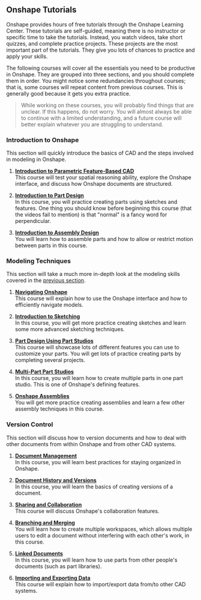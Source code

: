 ## Onshape Tutorials

Onshape provides hours of free tutorials through the Onshape Learning Center. These tutorials are self-guided, meaning there is no instructor or specific time to take the tutorials. Instead, you watch videos, take short quizzes, and complete practice projects. These projects are the most important part of the tutorials. They give you lots of chances to practice and apply your skills.

The following courses will cover all the essentials you need to be productive in Onshape. They are grouped into three sections, and you should complete them in order. You might notice some redundancies throughout courses; that is, some courses will repeat content from previous courses. This is generally good because it gets you extra practice.

> While working on these courses, you will probably find things that are unclear. If this happens, do not worry. You will almost always be able to continue with a limited understanding, and a future course will better explain whatever you are struggling to understand.

### Introduction to Onshape

This section will quickly introduce the basics of CAD and the steps involved in modeling in Onshape.

1. **[Introduction to Parametric Feature-Based CAD](https://learn.onshape.com/learn/course/introduction-to-parametric-feature-based-cad)** <br>
This course will test your spatial reasoning ability, explore the Onshape interface, and discuss how Onshape documents are structured.

2. **[Introduction to Part Design](https://learn.onshape.com/learn/course/introduction-to-part-design)** <br>
In this course, you will practice creating parts using sketches and features. One thing you should know before beginning this course (that the videos fail to mention) is that "normal" is a fancy word for perpendicular.

3. **[Introduction to Assembly Design](https://learn.onshape.com/learn/course/introduction-to-assembly-design)** <br>
You will learn how to assemble parts and how to allow or restrict motion between parts in this course.
    
### Modeling Techniques

This section will take a much more in-depth look at the modeling skills covered in the [previous section](#introduction-to-onshape).

1. **[Navigating Onshape](https://learn.onshape.com/learn/course/fundamentals-navigating-onshape)** <br>
This course will explain how to use the Onshape interface and how to efficiently navigate models.

2. **[Introduction to Sketching](https://learn.onshape.com/learn/course/fundamentals-sketching)** <br>
In this course, you will get more practice creating sketches and learn some more advanced sketching techniques.

3. **[Part Design Using Part Studios](https://learn.onshape.com/learn/course/fundamentals-part-design-using-part-studios)** <br>
This course will showcase lots of different features you can use to customize your parts. You will get lots of practice creating parts by completing several projects.

4. **[Multi-Part Part Studios](https://learn.onshape.com/learn/course/fundamentals-multi-part-part-studios)** <br>
In this course, you will learn how to create multiple parts in one part studio. This is one of Onshape's defining features.

5. **[Onshape Assemblies](https://learn.onshape.com/learn/course/fundamentals-onshape-assemblies)** <br>
You will get more practice creating assemblies and learn a few other assembly techniques in this course.
    
### Version Control

This section will discuss how to version documents and how to deal with other documents from within Onshape and from other CAD systems.

1. **[Document Management](https://learn.onshape.com/learn/course/fundamentals-document-management)** <br>
In this course, you will learn best practices for staying organized in Onshape.

2. **[Document History and Versions](https://learn.onshape.com/learn/course/fundamentals-document-history-and-versions)** <br>
In this course, you will learn the basics of creating versions of a document.

3. **[Sharing and Collaboration](https://learn.onshape.com/learn/course/fundamentals-sharing-and-collaboration)** <br>
This course will discuss Onshape's collaboration features.

4. **[Branching and Merging](https://learn.onshape.com/learn/course/fundamentals-branching-and-merging)** <br>
You will learn how to create multiple workspaces, which allows multiple users to edit a document without interfering with each other's work, in this course.

5. **[Linked Documents](https://learn.onshape.com/learn/course/fundamentals-external-references)** <br>
In this course, you will learn how to use parts from other people's documents (such as part libraries).

6. **[Importing and Exporting Data](https://learn.onshape.com/learn/course/fundamentals-importing-and-exporting-data)** <br>
This course will explain how to import/export data from/to other CAD systems.
